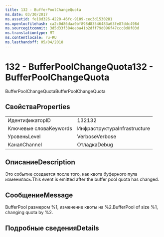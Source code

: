 ```yaml
---
title: 132 - BufferPoolChangeQuota
ms.date: 03/30/2017
ms.assetid: fe18d326-4220-46fc-9109-cec3d1530281
ms.openlocfilehash: ca2c0d86daa0bf898d83546483a63fe87ddc498d
ms.sourcegitcommit: 3d5d33f384eeba41b2dff79d096f47ccc8d8f03d
ms.translationtype: MT
ms.contentlocale: ru-RU
ms.lasthandoff: 05/04/2018
---
```

# <a name="132---bufferpoolchangequota"></a><span data-ttu-id="66793-102">132 - BufferPoolChangeQuota</span><span class="sxs-lookup"><span data-stu-id="66793-102">132 - BufferPoolChangeQuota</span></span>
<span data-ttu-id="66793-103">BufferPoolChangeQuota</span><span class="sxs-lookup"><span data-stu-id="66793-103">BufferPoolChangeQuota</span></span>  
  
## <a name="properties"></a><span data-ttu-id="66793-104">Свойства</span><span class="sxs-lookup"><span data-stu-id="66793-104">Properties</span></span>  
  
|||  
|-|-|  
|<span data-ttu-id="66793-105">Идентификатор</span><span class="sxs-lookup"><span data-stu-id="66793-105">ID</span></span>|<span data-ttu-id="66793-106">132</span><span class="sxs-lookup"><span data-stu-id="66793-106">132</span></span>|  
|<span data-ttu-id="66793-107">Ключевые слова</span><span class="sxs-lookup"><span data-stu-id="66793-107">Keywords</span></span>|<span data-ttu-id="66793-108">Инфраструктура</span><span class="sxs-lookup"><span data-stu-id="66793-108">Infrastructure</span></span>|  
|<span data-ttu-id="66793-109">Уровень</span><span class="sxs-lookup"><span data-stu-id="66793-109">Level</span></span>|<span data-ttu-id="66793-110">Verbose</span><span class="sxs-lookup"><span data-stu-id="66793-110">Verbose</span></span>|  
|<span data-ttu-id="66793-111">Канал</span><span class="sxs-lookup"><span data-stu-id="66793-111">Channel</span></span>|<span data-ttu-id="66793-112">Отладка</span><span class="sxs-lookup"><span data-stu-id="66793-112">Debug</span></span>|  
  
## <a name="description"></a><span data-ttu-id="66793-113">Описание</span><span class="sxs-lookup"><span data-stu-id="66793-113">Description</span></span>  
 <span data-ttu-id="66793-114">Это событие создается после того, как квота буферного пула изменилась.</span><span class="sxs-lookup"><span data-stu-id="66793-114">This event is emitted after the buffer pool quota has changed.</span></span>  
  
## <a name="message"></a><span data-ttu-id="66793-115">Сообщение</span><span class="sxs-lookup"><span data-stu-id="66793-115">Message</span></span>  
 <span data-ttu-id="66793-116">BufferPool размером %1, изменение квоты на %2.</span><span class="sxs-lookup"><span data-stu-id="66793-116">BufferPool of size %1, changing quota by %2.</span></span>  
  
## <a name="details"></a><span data-ttu-id="66793-117">Подробные сведения</span><span class="sxs-lookup"><span data-stu-id="66793-117">Details</span></span>

